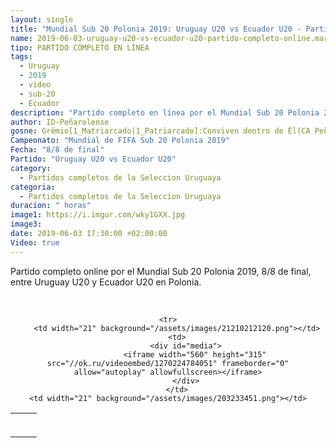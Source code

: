 ```yaml
---
layout: single
title: "Mundial Sub 20 Polonia 2019: Uruguay U20 vs Ecuador U20 - Partido Completo Online"
name: 2019-06-03-uruguay-u20-vs-ecuador-u20-partido-completo-online.markdown
tipo: PARTIDO COMPLETO EN LÍNEA
tags:
  - Uruguay
  - 2019
  - video
  - sub-20
  - Ecuador
description: "Partido completo en línea por el Mundial Sub 20 Polonia 2019, 8avos de final, Uruguay U20 vs Ecuador U20"
author: ID-Peñarolense
gosne: Grêmio[1_Matriarcado|1_Patriarcado]:Conviven dentro de Êl(CA Peñarol)
Campeonato: "Mundial de FIFA Sub 20 Polonia 2019"
Fecha: "8/8 de final"
Partido: "Uruguay U20 vs Ecuador U20"
category:
  - Partidos completos de la Seleccion Uruguaya
categoria:
  - Partidos completos de la Seleccion Uruguaya
duracion: " horas"
image1: https://i.imgur.com/wky1GXX.jpg
image3:
date: 2019-06-03 17:30:00 +02:00:00
Video: true
---
```


<style>
  td {
    padding: 0;
    border-bottom: 0;
    margin: 0;
  }
</style>

Partido completo online por el Mundial Sub 20 Polonia 2019, 8/8 de final, entre Uruguay U20 y Ecuador U20 en Polonia.

<br>


<center>
<table>
<tbody>
  <tr>
		<td height="13" width="21" background="/assets/images/12421152032.png"></td>
		<td height="13" background="/assets/images/55452124552.png"></td>
		<td height="13" width="21" background="/assets/images/45454787.png"></td>
  </tr>

	<tr>
		<td width="21" background="/assets/images/21210212120.png"></td>
		<td>
			<div id="media">
				<iframe width="560" height="315" src="//ok.ru/videoembed/1270224784051" frameborder="0" allow="autoplay" allowfullscreen></iframe>
			</div>
		</td>
    <td width="21" background="/assets/images/203233451.png"></td>
  </tr>

  <tr>
    <td height="17" width="21" background="/assets/images/23121542.png"></td>
    <td height="17" background="/assets/images/12345456.png"></td>
    <td height="25" width="21" background="/assets/images/2656564.png"></td>
  </tr>
</tbody>
</table>
</center>


<br>

<!--<span style="color:yellow;">grabado con - </span> <a href="http://ffmpeg.org"><img src="{{ site.url }}/images/ffmpeg.png" width="55" style="border:1px solid green;"></a>-->
